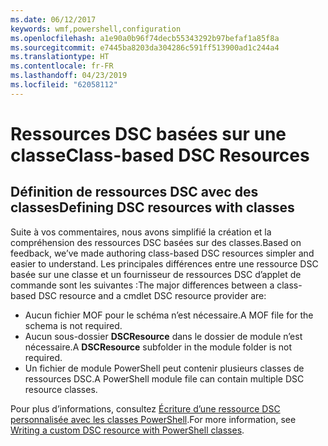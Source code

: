 ```yaml
---
ms.date: 06/12/2017
keywords: wmf,powershell,configuration
ms.openlocfilehash: a1e90a0b96f74decb55343292b97befaf1a85f8a
ms.sourcegitcommit: e7445ba8203da304286c591ff513900ad1c244a4
ms.translationtype: HT
ms.contentlocale: fr-FR
ms.lasthandoff: 04/23/2019
ms.locfileid: "62058112"
---
```

# <a name="class-based-dsc-resources"></a><span data-ttu-id="139e0-102">Ressources DSC basées sur une classe</span><span class="sxs-lookup"><span data-stu-id="139e0-102">Class-based DSC Resources</span></span>

## <a name="defining-dsc-resources-with-classes"></a><span data-ttu-id="139e0-103">Définition de ressources DSC avec des classes</span><span class="sxs-lookup"><span data-stu-id="139e0-103">Defining DSC resources with classes</span></span>

<span data-ttu-id="139e0-104">Suite à vos commentaires, nous avons simplifié la création et la compréhension des ressources DSC basées sur des classes.</span><span class="sxs-lookup"><span data-stu-id="139e0-104">Based on feedback, we’ve made authoring class-based DSC resources simpler and easier to understand.</span></span>
<span data-ttu-id="139e0-105">Les principales différences entre une ressource DSC basée sur une classe et un fournisseur de ressources DSC d’applet de commande sont les suivantes :</span><span class="sxs-lookup"><span data-stu-id="139e0-105">The major differences between a class-based DSC resource and a cmdlet DSC resource provider are:</span></span>

* <span data-ttu-id="139e0-106">Aucun fichier MOF pour le schéma n’est nécessaire.</span><span class="sxs-lookup"><span data-stu-id="139e0-106">A MOF file for the schema is not required.</span></span>
* <span data-ttu-id="139e0-107">Aucun sous-dossier **DSCResource** dans le dossier de module n’est nécessaire.</span><span class="sxs-lookup"><span data-stu-id="139e0-107">A **DSCResource** subfolder in the module folder is not required.</span></span>
* <span data-ttu-id="139e0-108">Un fichier de module PowerShell peut contenir plusieurs classes de ressources DSC.</span><span class="sxs-lookup"><span data-stu-id="139e0-108">A PowerShell module file can contain multiple DSC resource classes.</span></span>

<span data-ttu-id="139e0-109">Pour plus d’informations, consultez [Écriture d’une ressource DSC personnalisée avec les classes PowerShell](https://msdn.microsoft.com/powershell/dsc/authoringresource).</span><span class="sxs-lookup"><span data-stu-id="139e0-109">For more information, see [Writing a custom DSC resource with PowerShell classes](https://msdn.microsoft.com/powershell/dsc/authoringresource).</span></span>
